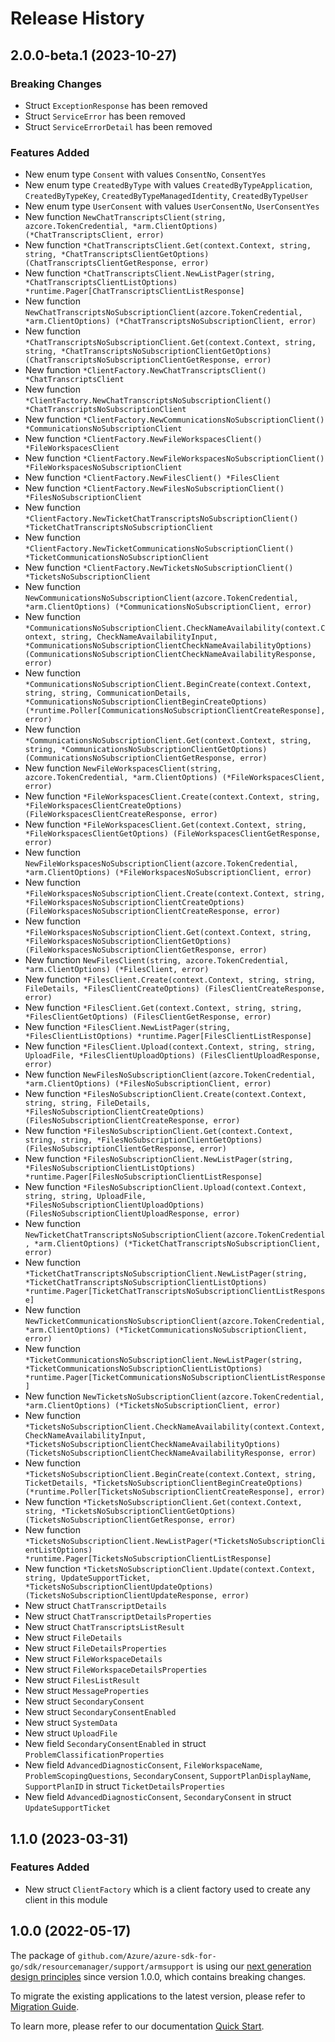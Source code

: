 # Release History

## 2.0.0-beta.1 (2023-10-27)
### Breaking Changes

- Struct `ExceptionResponse` has been removed
- Struct `ServiceError` has been removed
- Struct `ServiceErrorDetail` has been removed

### Features Added

- New enum type `Consent` with values `ConsentNo`, `ConsentYes`
- New enum type `CreatedByType` with values `CreatedByTypeApplication`, `CreatedByTypeKey`, `CreatedByTypeManagedIdentity`, `CreatedByTypeUser`
- New enum type `UserConsent` with values `UserConsentNo`, `UserConsentYes`
- New function `NewChatTranscriptsClient(string, azcore.TokenCredential, *arm.ClientOptions) (*ChatTranscriptsClient, error)`
- New function `*ChatTranscriptsClient.Get(context.Context, string, string, *ChatTranscriptsClientGetOptions) (ChatTranscriptsClientGetResponse, error)`
- New function `*ChatTranscriptsClient.NewListPager(string, *ChatTranscriptsClientListOptions) *runtime.Pager[ChatTranscriptsClientListResponse]`
- New function `NewChatTranscriptsNoSubscriptionClient(azcore.TokenCredential, *arm.ClientOptions) (*ChatTranscriptsNoSubscriptionClient, error)`
- New function `*ChatTranscriptsNoSubscriptionClient.Get(context.Context, string, string, *ChatTranscriptsNoSubscriptionClientGetOptions) (ChatTranscriptsNoSubscriptionClientGetResponse, error)`
- New function `*ClientFactory.NewChatTranscriptsClient() *ChatTranscriptsClient`
- New function `*ClientFactory.NewChatTranscriptsNoSubscriptionClient() *ChatTranscriptsNoSubscriptionClient`
- New function `*ClientFactory.NewCommunicationsNoSubscriptionClient() *CommunicationsNoSubscriptionClient`
- New function `*ClientFactory.NewFileWorkspacesClient() *FileWorkspacesClient`
- New function `*ClientFactory.NewFileWorkspacesNoSubscriptionClient() *FileWorkspacesNoSubscriptionClient`
- New function `*ClientFactory.NewFilesClient() *FilesClient`
- New function `*ClientFactory.NewFilesNoSubscriptionClient() *FilesNoSubscriptionClient`
- New function `*ClientFactory.NewTicketChatTranscriptsNoSubscriptionClient() *TicketChatTranscriptsNoSubscriptionClient`
- New function `*ClientFactory.NewTicketCommunicationsNoSubscriptionClient() *TicketCommunicationsNoSubscriptionClient`
- New function `*ClientFactory.NewTicketsNoSubscriptionClient() *TicketsNoSubscriptionClient`
- New function `NewCommunicationsNoSubscriptionClient(azcore.TokenCredential, *arm.ClientOptions) (*CommunicationsNoSubscriptionClient, error)`
- New function `*CommunicationsNoSubscriptionClient.CheckNameAvailability(context.Context, string, CheckNameAvailabilityInput, *CommunicationsNoSubscriptionClientCheckNameAvailabilityOptions) (CommunicationsNoSubscriptionClientCheckNameAvailabilityResponse, error)`
- New function `*CommunicationsNoSubscriptionClient.BeginCreate(context.Context, string, string, CommunicationDetails, *CommunicationsNoSubscriptionClientBeginCreateOptions) (*runtime.Poller[CommunicationsNoSubscriptionClientCreateResponse], error)`
- New function `*CommunicationsNoSubscriptionClient.Get(context.Context, string, string, *CommunicationsNoSubscriptionClientGetOptions) (CommunicationsNoSubscriptionClientGetResponse, error)`
- New function `NewFileWorkspacesClient(string, azcore.TokenCredential, *arm.ClientOptions) (*FileWorkspacesClient, error)`
- New function `*FileWorkspacesClient.Create(context.Context, string, *FileWorkspacesClientCreateOptions) (FileWorkspacesClientCreateResponse, error)`
- New function `*FileWorkspacesClient.Get(context.Context, string, *FileWorkspacesClientGetOptions) (FileWorkspacesClientGetResponse, error)`
- New function `NewFileWorkspacesNoSubscriptionClient(azcore.TokenCredential, *arm.ClientOptions) (*FileWorkspacesNoSubscriptionClient, error)`
- New function `*FileWorkspacesNoSubscriptionClient.Create(context.Context, string, *FileWorkspacesNoSubscriptionClientCreateOptions) (FileWorkspacesNoSubscriptionClientCreateResponse, error)`
- New function `*FileWorkspacesNoSubscriptionClient.Get(context.Context, string, *FileWorkspacesNoSubscriptionClientGetOptions) (FileWorkspacesNoSubscriptionClientGetResponse, error)`
- New function `NewFilesClient(string, azcore.TokenCredential, *arm.ClientOptions) (*FilesClient, error)`
- New function `*FilesClient.Create(context.Context, string, string, FileDetails, *FilesClientCreateOptions) (FilesClientCreateResponse, error)`
- New function `*FilesClient.Get(context.Context, string, string, *FilesClientGetOptions) (FilesClientGetResponse, error)`
- New function `*FilesClient.NewListPager(string, *FilesClientListOptions) *runtime.Pager[FilesClientListResponse]`
- New function `*FilesClient.Upload(context.Context, string, string, UploadFile, *FilesClientUploadOptions) (FilesClientUploadResponse, error)`
- New function `NewFilesNoSubscriptionClient(azcore.TokenCredential, *arm.ClientOptions) (*FilesNoSubscriptionClient, error)`
- New function `*FilesNoSubscriptionClient.Create(context.Context, string, string, FileDetails, *FilesNoSubscriptionClientCreateOptions) (FilesNoSubscriptionClientCreateResponse, error)`
- New function `*FilesNoSubscriptionClient.Get(context.Context, string, string, *FilesNoSubscriptionClientGetOptions) (FilesNoSubscriptionClientGetResponse, error)`
- New function `*FilesNoSubscriptionClient.NewListPager(string, *FilesNoSubscriptionClientListOptions) *runtime.Pager[FilesNoSubscriptionClientListResponse]`
- New function `*FilesNoSubscriptionClient.Upload(context.Context, string, string, UploadFile, *FilesNoSubscriptionClientUploadOptions) (FilesNoSubscriptionClientUploadResponse, error)`
- New function `NewTicketChatTranscriptsNoSubscriptionClient(azcore.TokenCredential, *arm.ClientOptions) (*TicketChatTranscriptsNoSubscriptionClient, error)`
- New function `*TicketChatTranscriptsNoSubscriptionClient.NewListPager(string, *TicketChatTranscriptsNoSubscriptionClientListOptions) *runtime.Pager[TicketChatTranscriptsNoSubscriptionClientListResponse]`
- New function `NewTicketCommunicationsNoSubscriptionClient(azcore.TokenCredential, *arm.ClientOptions) (*TicketCommunicationsNoSubscriptionClient, error)`
- New function `*TicketCommunicationsNoSubscriptionClient.NewListPager(string, *TicketCommunicationsNoSubscriptionClientListOptions) *runtime.Pager[TicketCommunicationsNoSubscriptionClientListResponse]`
- New function `NewTicketsNoSubscriptionClient(azcore.TokenCredential, *arm.ClientOptions) (*TicketsNoSubscriptionClient, error)`
- New function `*TicketsNoSubscriptionClient.CheckNameAvailability(context.Context, CheckNameAvailabilityInput, *TicketsNoSubscriptionClientCheckNameAvailabilityOptions) (TicketsNoSubscriptionClientCheckNameAvailabilityResponse, error)`
- New function `*TicketsNoSubscriptionClient.BeginCreate(context.Context, string, TicketDetails, *TicketsNoSubscriptionClientBeginCreateOptions) (*runtime.Poller[TicketsNoSubscriptionClientCreateResponse], error)`
- New function `*TicketsNoSubscriptionClient.Get(context.Context, string, *TicketsNoSubscriptionClientGetOptions) (TicketsNoSubscriptionClientGetResponse, error)`
- New function `*TicketsNoSubscriptionClient.NewListPager(*TicketsNoSubscriptionClientListOptions) *runtime.Pager[TicketsNoSubscriptionClientListResponse]`
- New function `*TicketsNoSubscriptionClient.Update(context.Context, string, UpdateSupportTicket, *TicketsNoSubscriptionClientUpdateOptions) (TicketsNoSubscriptionClientUpdateResponse, error)`
- New struct `ChatTranscriptDetails`
- New struct `ChatTranscriptDetailsProperties`
- New struct `ChatTranscriptsListResult`
- New struct `FileDetails`
- New struct `FileDetailsProperties`
- New struct `FileWorkspaceDetails`
- New struct `FileWorkspaceDetailsProperties`
- New struct `FilesListResult`
- New struct `MessageProperties`
- New struct `SecondaryConsent`
- New struct `SecondaryConsentEnabled`
- New struct `SystemData`
- New struct `UploadFile`
- New field `SecondaryConsentEnabled` in struct `ProblemClassificationProperties`
- New field `AdvancedDiagnosticConsent`, `FileWorkspaceName`, `ProblemScopingQuestions`, `SecondaryConsent`, `SupportPlanDisplayName`, `SupportPlanID` in struct `TicketDetailsProperties`
- New field `AdvancedDiagnosticConsent`, `SecondaryConsent` in struct `UpdateSupportTicket`


## 1.1.0 (2023-03-31)
### Features Added

- New struct `ClientFactory` which is a client factory used to create any client in this module


## 1.0.0 (2022-05-17)

The package of `github.com/Azure/azure-sdk-for-go/sdk/resourcemanager/support/armsupport` is using our [next generation design principles](https://azure.github.io/azure-sdk/general_introduction.html) since version 1.0.0, which contains breaking changes.

To migrate the existing applications to the latest version, please refer to [Migration Guide](https://aka.ms/azsdk/go/mgmt/migration).

To learn more, please refer to our documentation [Quick Start](https://aka.ms/azsdk/go/mgmt).